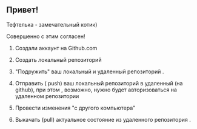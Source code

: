 ## Привет!

Тефтелька - замечательный котик) 

Совершенно с этим согласен!

1. Создали аккаунт на Github.com 

2. Создать локальный репозиторий

3. "Подружить" ваш локальный и удаленный репозиторий . 

4. Отправить ( push) ваш локальный репозиторий в удаленный (на github), при этом , возможно, нужно будет авторизоваться на удаленном репозитории

5. Провести изменения "с другого компьютера"

6. Выкачать (pull) актуальное состояние из удаленного репозитория . 